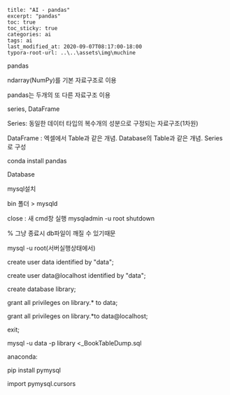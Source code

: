 ```
title: "AI - pandas"
excerpt: "pandas"
toc: true
toc_sticky: true
categories: ai
tags: ai
last_modified_at: 2020-09-07T08:17:00-18:00
typora-root-url: ..\..\assets\img\muchine
```



pandas

ndarray(NumPy)를 기본 자료구조로 이용

pandas는 두개의 또 다른 자료구조 이용

series, DataFrame

Series: 동일한 데이터 타입의 복수개의 성분으로 구정되는 자료구조(1차원)

DataFrame : 엑셀에서 Table과 같은 개념. Database의 Table과 같은 개념. Series로 구성

conda install pandas

Database

mysql설치

bin 폴더 > mysqld

close : 새  cmd창 실행 mysqladmin -u root shutdown

% 그냥 종료시 db파일이 깨질 수 있기때문

mysql -u root(서버실행상태에서)

create user data identified by "data";

create user data@localhost identified by "data";

create database library;

grant all privileges on library.* to data;

grant all privileges on library.*to data@localhost;

exit;

mysql -u data -p library <_BookTableDump.sql

anaconda: 

pip install pymysql

import pymysql.cursors